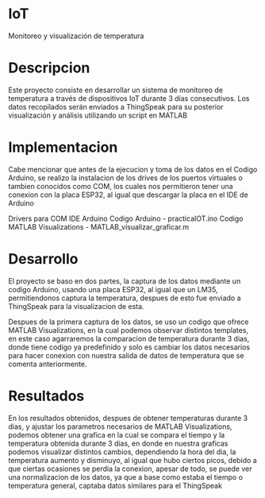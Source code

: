 # IoT
Monitoreo y visualización de temperatura

# Descripcion
Este proyecto consiste en desarrollar un sistema de monitoreo de temperatura a través de dispositivos IoT durante 3 días consecutivos. Los datos recopilados serán enviados a ThingSpeak para su posterior visualización y análisis utilizando un script en MATLAB


# Implementacion
Cabe mencionar que antes de la ejecucion y toma de los datos en el Codigo Arduino, se realizo la instalacion de los drives de los puertos virtuales o tambien conocidos como COM, los cuales nos permitieron tener una conexion con la placa ESP32, al igual que descargar la placa en el IDE de Arduino

Drivers para COM
IDE Arduino
Codigo Arduino - practicaIOT.ino
Codigo MATLAB Visualizations - MATLAB_visualizar_graficar.m

# Desarrollo
El proyecto se baso en dos partes, la captura de los datos mediante un codigo Arduino, usando una placa ESP32, al igual que un LM35, permitiendonos captura la temperatura, despues de esto fue enviado a ThingSpeak para la visualizacion de esta.

Despues de la primera captura de los datos, se uso un codigo que ofrece MATLAB Visualizations, en la cual podemos observar distintos templates, en este caso agarraremos la comparacion de temperatura durante 3 dias, donde tiene codigo ya predefinido y solo es cambiar los datos necesarios para hacer conexion con nuestra salida de datos de temperatura que se comenta anteriormente.

# Resultados
En los resultados obtenidos, despues de obtener temperaturas durante 3 dias, y ajustar los parametros necesarios de MATLAB Visualizations, podemos obtener una grafica en la cual se compara el tiempo y la temperatura obtenida durante 3 dias, en donde en nuestra graficas podemos visualizar distintos cambios, dependiendo la hora del dia, la temperatura aumento y disminuyo, al igual que hubo ciertos picos, debido a que ciertas ocasiones se perdia la conexion, apesar de todo, se puede ver una normalizacion de los datos, ya que a base como estaba el tiempo o temperatura general, captaba datos similares para el ThingSpeak
